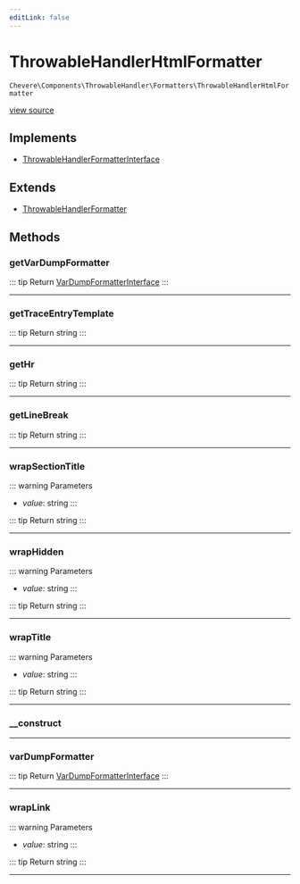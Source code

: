 ```yaml
---
editLink: false
---
```


# ThrowableHandlerHtmlFormatter

`Chevere\Components\ThrowableHandler\Formatters\ThrowableHandlerHtmlFormatter`

[view source](https://github.com/chevere/chevere/blob/main/src/Chevere/Components/ThrowableHandler/Formatters/ThrowableHandlerHtmlFormatter.php)

## Implements

- [ThrowableHandlerFormatterInterface](../../../Interfaces/ThrowableHandler/ThrowableHandlerFormatterInterface.md)

## Extends

- [ThrowableHandlerFormatter](./ThrowableHandlerFormatter.md)

## Methods

### getVarDumpFormatter

::: tip Return
[VarDumpFormatterInterface](../../../Interfaces/VarDump/VarDumpFormatterInterface.md)
:::

---

### getTraceEntryTemplate

::: tip Return
string
:::

---

### getHr

::: tip Return
string
:::

---

### getLineBreak

::: tip Return
string
:::

---

### wrapSectionTitle

::: warning Parameters
- *value*: string
:::

::: tip Return
string
:::

---

### wrapHidden

::: warning Parameters
- *value*: string
:::

::: tip Return
string
:::

---

### wrapTitle

::: warning Parameters
- *value*: string
:::

::: tip Return
string
:::

---

### __construct

---

### varDumpFormatter

::: tip Return
[VarDumpFormatterInterface](../../../Interfaces/VarDump/VarDumpFormatterInterface.md)
:::

---

### wrapLink

::: warning Parameters
- *value*: string
:::

::: tip Return
string
:::

---
